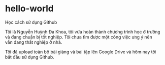 # hello-world
Học cách sử dụng Github

Tôi là Nguyễn Huỳnh Đa Khoa, tôi vừa hoàn thành chương trình học ở trường và đang chuẩn bị tốt nghiệp.
Tôi chưa tìm được một công việc ưng ý nên vẫn đang thất nghiệp ở nhà.

Tôi đã upload toàn bộ bài giảng và bài tập lên Google Drive và hôm nay tôi bắt đầu sử dụng Github.
